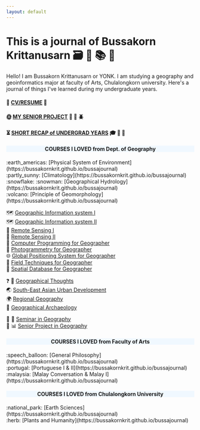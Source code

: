 ```yaml
---
layout: default
---
```


# This is a journal of Bussakorn Krittanusarn  :card_file_box: :book:  :books:  :e-mail:

Hello! I am Bussakorn Krittanusarn or YONK. I am studying a geography and geoinformatics major at faculty of Arts, Chulalongkorn university. Here's a journal of things I've learned during my undergraduate years.
 
#### :girl: [CV/RESUME](https://bussakornkrit.github.io/bussajournal/CV) :bookmark_tabs:

#### :sun_with_face: [MY SENIOR PROJECT](https://bussakornkrit.github.io/bussajournal/snrprj) :palm_tree: :bug: :beetle:

#### :hourglass_flowing_sand: [SHORT RECAP of UNDERGRAD YEARS](https://bussakornkrit.github.io/bussajournal/portfolio) :mortar_board: :tada: :balloon:

<div style="text-align: center; background-color: #F0F8FF"><h4> COURSES I LOVED from Dept. of Geography </h4></div>
:earth_americas: [Physical System of Environment](https://bussakornkrit.github.io/bussajournal) <br>
:partly_sunny: [Climatology](https://bussakornkrit.github.io/bussajournal) <br>
:snowflake: :snowman: [Geographical Hydrology](https://bussakornkrit.github.io/bussajournal) <br>
:volcano: [Principle of Geomorphology](https://bussakornkrit.github.io/bussajournal) <br>

:world_map: [Geographic Information system I](https://bussakornkrit.github.io/bussajournal) <br>
:world_map: [Geographic Information system II](https://bussakornkrit.github.io/bussajournal) <br>
:satellite: [Remote Sensing I](https://bussakornkrit.github.io/bussajournal) <br>
:satellite: [Remote Sensing II](https://bussakornkrit.github.io/bussajournal) <br>
:game_die: [Computer Programming for Geographer](https://bussakornkrit.github.io/bussajournal) <br>
:telescope: [Photogrammetry for Geographer](https://bussakornkrit.github.io/bussajournal) <br>
:globe_with_meridians: [Global Positioning System for Geographer](https://bussakornkrit.github.io/bussajournal) <br>
:triangular_ruler: [Field Techniques for Geographer](https://bussakornkrit.github.io/bussajournal) <br>
:floppy_disk: [Spatial Database for Geographer](https://bussakornkrit.github.io/bussajournal) <br>

:question: :thought_balloon: [Geographical Thoughts](https://bussakornkrit.github.io/bussajournal) <br>
:earth_asia: [South-East Asian Urban Development](https://bussakornkrit.github.io/bussajournal) <br>
:earth_africa: [Regional Geography](https://bussakornkrit.github.io/bussajournal) <br>
:moyai: [Geographical Archaeology](https://bussakornkrit.github.io/bussajournal) <br>

:mag_right: :bookmark_tabs: [Seminar in Geography](https://bussakornkrit.github.io/bussajournal) <br>
:palm_tree: :bar_chart: [Senior Project in Geography](https://bussakornkrit.github.io/bussajournal) <br>

<div style="text-align: center; background-color: #F0F8FF"><h4> COURSES I LOVED from Faculty of Arts </h4></div>
:speech_balloon: [General Philosophy](https://bussakornkrit.github.io/bussajournal) <br>
:portugal: [Portuguese I & II](https://bussakornkrit.github.io/bussajournal) <br>
:malaysia: [Malay Conversation & Malay I](https://bussakornkrit.github.io/bussajournal) <br>

<div style="text-align: center; background-color: #F0F8FF"><h4> COURSES I LOVED from Chulalongkorn University </h4></div>
:national_park: [Earth Sciences](https://bussakornkrit.github.io/bussajournal) <br>
:herb: [Plants and Humanity](https://bussakornkrit.github.io/bussajournal) <br>

